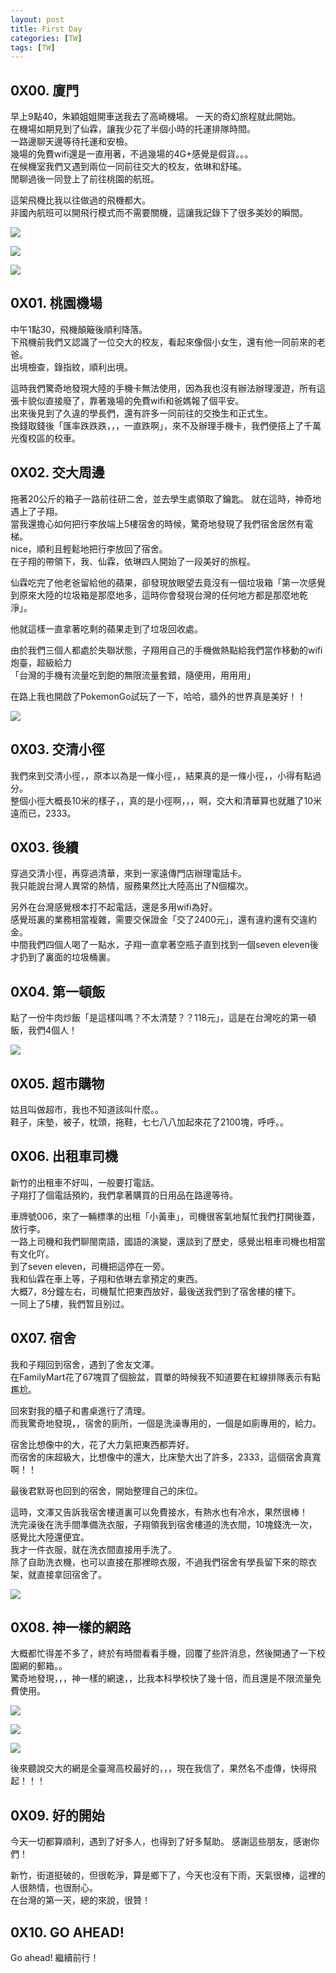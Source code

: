 ```yaml
---
layout: post
title: First Day
categories: [TW]
tags: [TW]
---
```



## 0X00. 廈門

早上9點40，朱穎姐姐開車送我去了高崎機場。
一天的奇幻旅程就此開始。   
在機場如期見到了仙霖，讓我少花了半個小時的托運排隊時間。  
一路邊聊天邊等待托運和安檢。  
幾場的免費wifi還是一直用著，不過幾場的4G+感覺是假貨。。。  
在候機室我們又遇到兩位一同前往交大的校友，依琳和舒瑤。  
閒聊過後一同登上了前往桃園的航班。 

這架飛機比我以往做過的飛機都大。  
非國內航班可以開飛行模式而不需要關機，這讓我記錄下了很多美妙的瞬間。  

![][1]

![][2]

![][3]


## 0X01. 桃園機場

中午1點30，飛機顛簸後順利降落。  
下飛機前我們又認識了一位交大的校友，看起來像個小女生，還有他一同前來的老爸。  
出境檢查，錄指紋，順利出境。  

這時我們驚奇地發現大陸的手機卡無法使用，因為我也沒有辦法辦理漫遊，所有這張卡貌似直接廢了，靠著幾場的免費wifi和爸媽報了個平安。  
出來後見到了久違的學長們，還有許多一同前往的交換生和正式生。  
換錢取錢後「匯率跌跌跌，，，一直跌啊」，來不及辦理手機卡，我們便搭上了千萬光復校區的校車。  

## 0X02. 交大周邊

拖著20公斤的箱子一路前往研二舍，並去學生處領取了鑰匙。 
就在這時，神奇地遇上了子翔。  
當我還擔心如何把行李放端上5樓宿舍的時候，驚奇地發現了我們宿舍居然有電梯。  
nice，順利且輕鬆地把行李放回了宿舍。  
在子翔的帶領下，我、仙霖，依琳四人開始了一段美好的旅程。  

仙霖吃完了他老爸留給他的蘋果，卻發現放眼望去竟沒有一個垃圾箱「第一次感覺到原來大陸的垃圾箱是那麼地多，這時你會發現台灣的任何地方都是那麼地乾淨」。

他就這樣一直拿著吃剩的蘋果走到了垃圾回收處。  

由於我們三個人都處於失聯狀態，子翔用自己的手機做熱點給我們當作移動的wifi炮臺，超級給力  
「台灣的手機有流量吃到飽的無限流量套錯，隨便用，用用用」

在路上我也開啟了PokemonGo試玩了一下，哈哈，牆外的世界真是美好！！  

![][4]

## 0X03. 交清小徑  

我們來到交清小徑，，原本以為是一條小徑，，結果真的是一條小徑，，小得有點過分。  
整個小徑大概長10米的樣子，，真的是小徑啊，，，啊，交大和清華算也就離了10米遠而已，2333。  

## 0X03. 後續

穿過交清小徑，再穿過清華，來到一家遠傳門店辦理電話卡。  
我只能說台灣人異常的熱情，服務果然比大陸高出了N個檔次。  

另外在台灣感覺根本打不起電話，還是多用wifi為好。  
感覺班裏的業務相當複雜，需要交保證金「交了2400元」，還有違約還有交違約金。  
中間我們四個人喝了一點水，子翔一直拿著空瓶子直到找到一個seven eleven後才扔到了裏面的垃圾桶裏。

## 0X04. 第一頓飯

點了一份牛肉炒飯「是這樣叫嗎？不太清楚？？118元」，這是在台灣吃的第一頓飯，我們4個人！  

![][5]

## 0X05. 超市購物

姑且叫做超市，我也不知道該叫什麼。。  
鞋子，床墊，被子，枕頭，拖鞋，七七八八加起來花了2100塊，呼呼。。

## 0X06. 出租車司機

新竹的出租車不好叫，一般要打電話。  
子翔打了個電話預約，我們拿著購買的日用品在路邊等待。  

車牌號006，來了一輛標準的出租「小黃車」，司機很客氣地幫忙我們打開後蓋，放行李。      
一路上司機和我們聊閩南語，國語的演變，還談到了歷史，感覺出租車司機也相當有文化吖。    
到了seven eleven，司機把這停在一旁。   
我和仙霖在車上等，子翔和依琳去拿預定的東西。   
大概7，8分鐘左右，司機幫忙把東西放好，最後送我們到了宿舍樓的樓下。  
一同上了5樓，我們暂且别过。  

## 0X07. 宿舍

我和子翔回到宿舍，遇到了舍友文澤。    
在FamilyMart花了67塊買了個臉盆，買單的時候我不知道要在紅線排隊表示有點尷尬。   

回來對我的櫃子和書桌進行了清理。    
而我驚奇地發現，，宿舍的廁所，一個是洗澡專用的，一個是如廁專用的，給力。   

宿舍比想像中的大，花了大力氣把東西都弄好。  
而宿舍的床超級大，比想像中的還大，比床墊大出了許多，2333，這個宿舍真寬啊！！  

最後君默哥也回到的宿舍，開始整理自己的床位。   

這時，文澤又告訴我宿舍樓道裏可以免費接水，有熱水也有冷水，果然很棒！    
洗完澡後在洗手間準備洗衣服，子翔領我到宿舍樓道的洗衣間，10塊錢洗一次，感覺比大陸還便宜。  
我才一件衣服，就在洗衣間直接用手洗了。  
除了自助洗衣機，也可以直接在那裡晾衣服，不過我們宿舍有學長留下來的晾衣架，就直接拿回宿舍了。

![][6]

## 0X08. 神一樣的網路

大概都忙得差不多了，終於有時間看看手機，回覆了些許消息，然後開通了一下校園網的郵箱。。  
驚奇地發現，，，神一樣的網速，，比我本科學校快了幾十倍，而且還是不限流量免費使用。

![][7]

![][8]

![][9]


後來聽說交大的網是全臺灣高校最好的，，，現在我信了，果然名不虛傳，快得飛起！！！  


## 0X09. 好的開始

今天一切都算順利，遇到了好多人，也得到了好多幫助。
感謝這些朋友，感谢你們！  


新竹，街道挺破的，但很乾淨，算是鄉下了，今天也沒有下雨，天氣很棒，這裡的人很熱情，也很耐心。  
在台灣的第一天，總的來說，很贊！


## 0X10. GO AHEAD!

Go ahead!  繼續前行！


  [1]: http://7xi3e9.com1.z0.glb.clouddn.com/325463351243762490.jpg
  [2]: http://7xi3e9.com1.z0.glb.clouddn.com/421304867876857834.jpg
  [3]: http://7xi3e9.com1.z0.glb.clouddn.com/538132956361025738.jpg
  [4]: http://7xi3e9.com1.z0.glb.clouddn.com/647859933251727684.jpg
  [5]: http://7xi3e9.com1.z0.glb.clouddn.com/106764857938917559.jpg
  [6]: http://7xi3e9.com1.z0.glb.clouddn.com/630712718831784660.jpg
  [7]: http://7xi3e9.com1.z0.glb.clouddn.com/filehelper_1473265047651_13.png
  [8]: http://7xi3e9.com1.z0.glb.clouddn.com/417870483452329529.png
  [9]: http://7xi3e9.com1.z0.glb.clouddn.com/686913917760550001.png